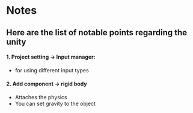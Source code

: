# Notes

## Here are the list of notable points regarding the unity


#### 1. Project setting -> Input manager:
* for using different input types

#### 2. Add component -> rigid body
* Attaches the physics
* You can set gravity to the object
